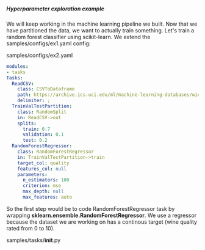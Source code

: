 ##### Hyperparameter exploration example

We will keep working in the machine learning pipeline we built. Now that we have partitioned the data, we want to actually train something.
Let's train a random forest classifier using scikit-learn. We extend the samples/configs/ex1.yaml config:

samples/configs/ex2.yaml
```yaml
modules:
- tasks
Tasks:
  ReadCSV:
    class: CSVToDataframe
    path: https://archive.ics.uci.edu/ml/machine-learning-databases/wine-quality/winequality-red.csv
    delimiter: ;
  TrainValTestPartition:
    class: RandomSplit
    in: ReadCSV->out
    splits:
      train: 0.7
      validation: 0.1
      test: 0.2
  RandomForestRegressor:
    class: RandomForestRegressor
    in: TrainValTestPartition->train
    target_col: quality
    features_col: null
    parameters:
      n_estimators: 100
      criterion: mse
      max_depth: null
      max_features: auto
```

So the first step would be to code RandomForestRegressor task by wrapping **sklearn.ensemble.RandomForestRegressor**. We use a regressor because the dataset we are working on has a continous target (wine quality rated from 0 to 10).

samples/tasks/__init__.py
```python

```

